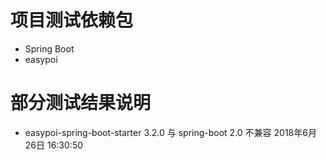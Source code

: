 # 项目测试依赖包
- Spring Boot
- easypoi

# 部分测试结果说明
- easypoi-spring-boot-starter 3.2.0 与 spring-boot 2.0 不兼容  2018年6月26日 16:30:50